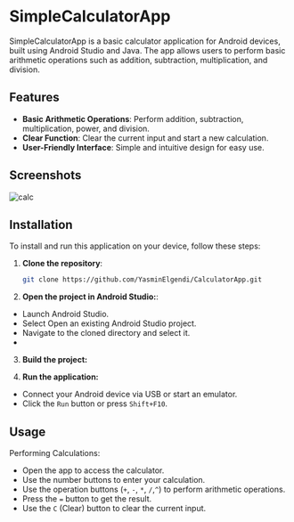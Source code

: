 # SimpleCalculatorApp

SimpleCalculatorApp is a basic calculator application for Android devices, built using Android Studio and Java. The app allows users to perform basic arithmetic operations such as addition, subtraction, multiplication, and division.

## Features

- **Basic Arithmetic Operations**: Perform addition, subtraction, multiplication, power, and division.
- **Clear Function**: Clear the current input and start a new calculation.
- **User-Friendly Interface**: Simple and intuitive design for easy use.

## Screenshots

![calc](https://github.com/YasminElgendi/CalculatorApp/assets/54359829/9098d323-0842-4809-85bd-bcda3af585c7)


## Installation

To install and run this application on your device, follow these steps:

1. **Clone the repository**:
   ```bash
   git clone https://github.com/YasminElgendi/CalculatorApp.git

2. **Open the project in Android Studio:**:
- Launch Android Studio.
- Select Open an existing Android Studio project.
- Navigate to the cloned directory and select it.
- 
3. **Build the project:**
  
4. **Run the application:**
- Connect your Android device via USB or start an emulator.
- Click the `Run` button or press `Shift+F10`.

## Usage
Performing Calculations:

- Open the app to access the calculator.
- Use the number buttons to enter your calculation.
- Use the operation buttons (`+`, `-`, `*`, `/`,`^`) to perform arithmetic operations.
- Press the `=` button to get the result.
- Use the `C` (Clear) button to clear the current input.
